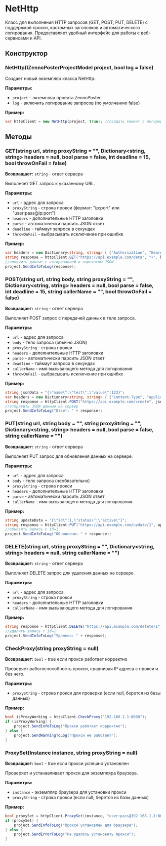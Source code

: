 # NetHttp

Класс для выполнения HTTP запросов (GET, POST, PUT, DELETE) с поддержкой прокси, кастомных заголовков и автоматического логирования. Предоставляет удобный интерфейс для работы с веб-сервисами и API.

## Конструктор

### NetHttp(IZennoPosterProjectModel project, bool log = false)

Создает новый экземпляр класса NetHttp.

**Параметры:**
- `project` - экземпляр проекта ZennoPoster
- `log` - включить логирование запросов (по умолчанию false)

**Пример:**
```csharp
var httpClient = new NetHttp(project, true); //создать клиент с логированием
```

## Методы

### GET(string url, string proxyString = "", Dictionary<string, string> headers = null, bool parse = false, int deadline = 15, bool throwOnFail = false)

**Возвращает:** `string` - ответ сервера

Выполняет GET запрос к указанному URL.

**Параметры:**
- `url` - адрес для запроса
- `proxyString` - строка прокси (формат: "ip:port" или "user:pass@ip:port")
- `headers` - дополнительные HTTP заголовки
- `parse` - автоматически парсить JSON ответ
- `deadline` - таймаут запроса в секундах
- `throwOnFail` - выбрасывать исключение при ошибке

**Пример:**
```csharp
var headers = new Dictionary<string, string> { {"Authorization", "Bearer token123"} };
string response = httpClient.GET("https://api.example.com/data", "+", headers, true);
//получить данные с авторизацией и парсингом JSON
project.SendInfoToLog(response);
```

### POST(string url, string body, string proxyString = "", Dictionary<string, string> headers = null, bool parse = false, int deadline = 15, string callerName = "", bool throwOnFail = false)

**Возвращает:** `string` - ответ сервера

Выполняет POST запрос с передачей данных в теле запроса.

**Параметры:**
- `url` - адрес для запроса
- `body` - тело запроса (обычно JSON)
- `proxyString` - строка прокси
- `headers` - дополнительные HTTP заголовки
- `parse` - автоматически парсить JSON ответ
- `deadline` - таймаут запроса в секундах
- `callerName` - имя вызывающего метода для логирования
- `throwOnFail` - выбрасывать исключение при ошибке

**Пример:**
```csharp
string jsonData = "{\"name\":\"test\",\"value\":123}";
var headers = new Dictionary<string, string> { {"Content-Type", "application/json"} };
string response = httpClient.POST("https://api.example.com/create", jsonData, "+", headers);
//отправить JSON данные на сервер
project.SendInfoToLog("Ответ: " + response);
```

### PUT(string url, string body = "", string proxyString = "", Dictionary<string, string> headers = null, bool parse = false, string callerName = "")

**Возвращает:** `string` - ответ сервера

Выполняет PUT запрос для обновления данных на сервере.

**Параметры:**
- `url` - адрес для запроса
- `body` - тело запроса (необязательно)
- `proxyString` - строка прокси
- `headers` - дополнительные HTTP заголовки
- `parse` - автоматически парсить JSON ответ
- `callerName` - имя вызывающего метода для логирования

**Пример:**
```csharp
string updateData = "{\"id\":1,\"status\":\"active\"}";
string response = httpClient.PUT("https://api.example.com/update/1", updateData, "+");
//обновить запись с id=1
project.SendInfoToLog("Обновлено: " + response);
```

### DELETE(string url, string proxyString = "", Dictionary<string, string> headers = null, string callerName = "")

**Возвращает:** `string` - ответ сервера

Выполняет DELETE запрос для удаления данных на сервере.

**Параметры:**
- `url` - адрес для запроса
- `proxyString` - строка прокси
- `headers` - дополнительные HTTP заголовки
- `callerName` - имя вызывающего метода для логирования

**Пример:**
```csharp
string response = httpClient.DELETE("https://api.example.com/delete/1", "+");
//удалить запись с id=1
project.SendInfoToLog("Удалено: " + response);
```

### CheckProxy(string proxyString = null)

**Возвращает:** `bool` - true если прокси работает корректно

Проверяет работоспособность прокси, сравнивая IP адреса с прокси и без него.

**Параметры:**
- `proxyString` - строка прокси для проверки (если null, берется из базы данных)

**Пример:**
```csharp
bool isProxyWorking = httpClient.CheckProxy("192.168.1.1:8080");
if (isProxyWorking) {
    project.SendInfoToLog("Прокси работает корректно");
} else {
    project.SendWarningToLog("Прокси не работает");
}
```

### ProxySet(Instance instance, string proxyString = null)

**Возвращает:** `bool` - true если прокси успешно установлен

Проверяет и устанавливает прокси для экземпляра браузера.

**Параметры:**
- `instance` - экземпляр браузера для установки прокси
- `proxyString` - строка прокси (если null, берется из базы данных)

**Пример:**
```csharp
bool proxySet = httpClient.ProxySet(instance, "user:pass@192.168.1.1:8080");
if (proxySet) {
    project.SendInfoToLog("Прокси установлен для браузера");
} else {
    project.SendErrorToLog("Не удалось установить прокси");
}
```
